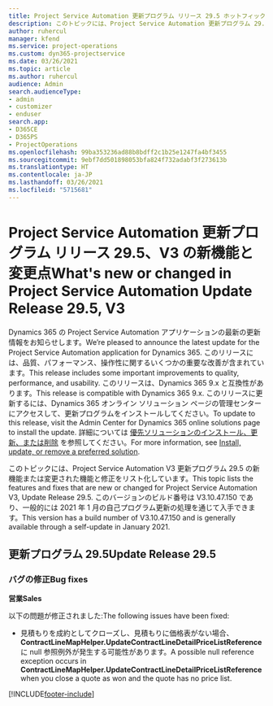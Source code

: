 ```yaml
---
title: Project Service Automation 更新プログラム リリース 29.5 ホットフィックス、V3 の新機能と変更点
description: このトピックには、Project Service Automation 更新プログラム 29.5 ホットフィックス、V3 で利用可能な機能と修正をリスト化しています。
author: ruhercul
manager: kfend
ms.service: project-operations
ms.custom: dyn365-projectservice
ms.date: 03/26/2021
ms.topic: article
ms.author: ruhercul
audience: Admin
search.audienceType:
- admin
- customizer
- enduser
search.app:
- D365CE
- D365PS
- ProjectOperations
ms.openlocfilehash: 99ba353236ad88b8bdff2c1b25e1247fa4bf3455
ms.sourcegitcommit: 9ebf7dd501898053bfa824f732adabf3f273613b
ms.translationtype: HT
ms.contentlocale: ja-JP
ms.lasthandoff: 03/26/2021
ms.locfileid: "5715681"
---
```

# <a name="whats-new-or-changed-in-project-service-automation-update-release-295-v3"></a><span data-ttu-id="e8816-103">Project Service Automation 更新プログラム リリース 29.5、V3 の新機能と変更点</span><span class="sxs-lookup"><span data-stu-id="e8816-103">What's new or changed in Project Service Automation Update Release 29.5, V3</span></span>

<span data-ttu-id="e8816-104">Dynamics 365 の Project Service Automation アプリケーションの最新の更新情報をお知らせします。</span><span class="sxs-lookup"><span data-stu-id="e8816-104">We’re pleased to announce the latest update for the Project Service Automation application for Dynamics 365.</span></span> <span data-ttu-id="e8816-105">このリリースには、品質、パフォーマンス、操作性に関するいくつかの重要な改善が含まれています。</span><span class="sxs-lookup"><span data-stu-id="e8816-105">This release includes some important improvements to quality, performance, and usability.</span></span> <span data-ttu-id="e8816-106">このリリースは、Dynamics 365 9.x と互換性があります。</span><span class="sxs-lookup"><span data-stu-id="e8816-106">This release is compatible with Dynamics 365 9.x.</span></span> <span data-ttu-id="e8816-107">このリリースに更新するには、Dynamics 365 オンライン ソリューション ページの管理センターにアクセスして、更新プログラムをインストールしてください。</span><span class="sxs-lookup"><span data-stu-id="e8816-107">To update to this release, visit the Admin Center for Dynamics 365 online solutions page to install the update.</span></span> <span data-ttu-id="e8816-108">詳細については [優先ソリューションのインストール、更新、または削除](https://docs.microsoft.com/power-platform/admin/install-remove-preferred-solution) を参照してください。</span><span class="sxs-lookup"><span data-stu-id="e8816-108">For more information, see [Install, update, or remove a preferred solution](https://docs.microsoft.com/power-platform/admin/install-remove-preferred-solution).</span></span>

<span data-ttu-id="e8816-109">このトピックには、Project Service Automation V3 更新プログラム 29.5 の新機能または変更された機能と修正をリスト化しています。</span><span class="sxs-lookup"><span data-stu-id="e8816-109">This topic lists the features and fixes that are new or changed for Project Service Automation V3, Update Release 29.5.</span></span> <span data-ttu-id="e8816-110">このバージョンのビルド番号は V3.10.47.150 であり、一般的には 2021 年 1 月の自己プログラム更新の処理を通じて入手できます。</span><span class="sxs-lookup"><span data-stu-id="e8816-110">This version has a build number of V3.10.47.150 and is generally available through a self-update in January 2021.</span></span>

## <a name="update-release-295"></a><span data-ttu-id="e8816-111">更新プログラム 29.5</span><span class="sxs-lookup"><span data-stu-id="e8816-111">Update Release 29.5</span></span>

### <a name="bug-fixes"></a><span data-ttu-id="e8816-112">バグの修正</span><span class="sxs-lookup"><span data-stu-id="e8816-112">Bug fixes</span></span>


<span data-ttu-id="e8816-113">**営業**</span><span class="sxs-lookup"><span data-stu-id="e8816-113">**Sales**</span></span>

<span data-ttu-id="e8816-114">以下の問題が修正されました:</span><span class="sxs-lookup"><span data-stu-id="e8816-114">The following issues have been fixed:</span></span>

- <span data-ttu-id="e8816-115">見積もりを成約としてクローズし、見積もりに価格表がない場合、**ContractLineMapHelper.UpdateContractLineDetailPriceListReference** に null 参照例外が発生する可能性があります。</span><span class="sxs-lookup"><span data-stu-id="e8816-115">A possible null reference exception occurs in **ContractLineMapHelper.UpdateContractLineDetailPriceListReference** when you close a quote as won and the quote has no price list.</span></span>


[!INCLUDE[footer-include](../includes/footer-banner.md)]
